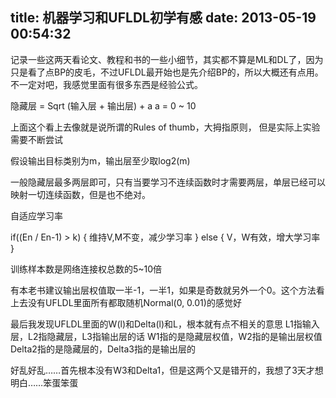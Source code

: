 title: 机器学习和UFLDL初学有感
date: 2013-05-19 00:54:32
---

记录一些这两天看论文、教程和书的一些小细节，其实都不算是ML和DL了，因为只是看了点BP的皮毛，不过UFLDL最开始也是先介绍BP的，所以大概还有点用。不一定对吧，我感觉里面有很多东西是经验公式。

隐藏层 = Sqrt (输入层 + 输出层) + a
a = 0 ~ 10

上面这个看上去像就是说所谓的Rules of thumb，大拇指原则， 但是实际上实验需要不断尝试

假设输出目标类别为m，输出层至少取log2(m)

一般隐藏层最多两层即可，只有当要学习不连续函数时才需要两层，单层已经可以映射一切连续函数，但是也不绝对。

自适应学习率

if((En / En-1) &gt; k)
{
维持V,M不变，减少学习率
}
else
{
V，W有效，增大学习率
}

训练样本数是网络连接权总数的5~10倍

有本老书建议输出层权值取一半-1，一半1，如果是奇数就另外一个0。这个方法看上去没有UFLDL里面所有都取随机Normal(0, 0.01)的感觉好

最后我发现UFLDL里面的W(l)和Delta(l)和L，根本就有点不相关的意思
L1指输入层，L2指隐藏层，L3指输出层的话
W1指的是隐藏层权值，W2指的是输出层权值
Delta2指的是隐藏层的，Delta3指的是输出层的

好乱好乱……首先根本没有W3和Delta1，但是这两个又是错开的，我想了3天才想明白……笨蛋笨蛋